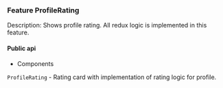 ### Feature ProfileRating

Description: Shows profile rating. All redux logic is implemented in this feature.      

#### Public api

- Components

`ProfileRating` - Rating card with implementation of rating logic for profile.
